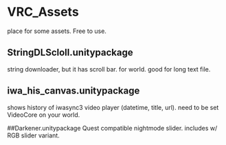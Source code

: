# VRC_Assets
place for some assets. Free to use.

## StringDLScloll.unitypackage
string downloader, but it has scroll bar. for world. good for long text file.

## iwa_his_canvas.unitypackage
shows history of iwasync3 video player (datetime, title, url). need to be set VideoCore on your world.

##Darkener.unitypackage
Quest compatible nightmode slider. includes w/ RGB slider variant.

